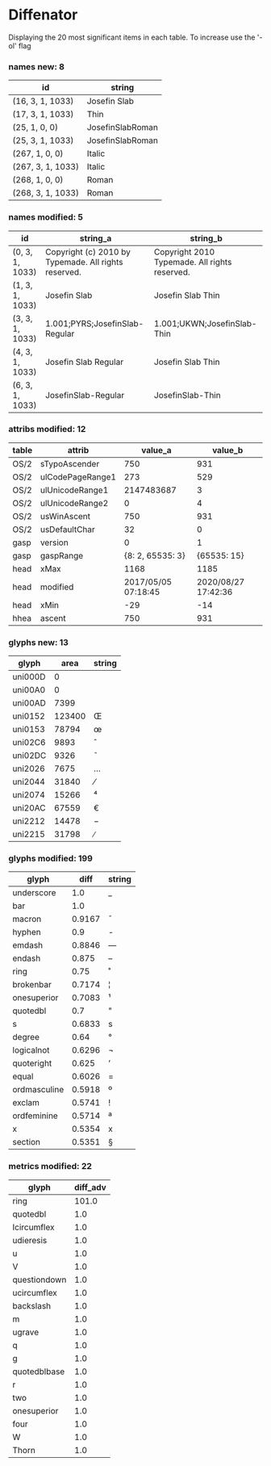 # Diffenator

Displaying the 20 most significant items in each table. To increase use the '-ol' flag


### names new: 8

id | string
--- | --- | 
(16, 3, 1, 1033) | Josefin Slab
(17, 3, 1, 1033) | Thin
(25, 1, 0, 0) | JosefinSlabRoman
(25, 3, 1, 1033) | JosefinSlabRoman
(267, 1, 0, 0) | Italic
(267, 3, 1, 1033) | Italic
(268, 1, 0, 0) | Roman
(268, 3, 1, 1033) | Roman

### names modified: 5

id | string_a | string_b
--- | --- | --- | 
(0, 3, 1, 1033) | Copyright (c) 2010 by Typemade. All rights reserved. | Copyright 2010 Typemade. All rights reserved.
(1, 3, 1, 1033) | Josefin Slab | Josefin Slab Thin
(3, 3, 1, 1033) | 1.001;PYRS;JosefinSlab-Regular | 1.001;UKWN;JosefinSlab-Thin
(4, 3, 1, 1033) | Josefin Slab Regular | Josefin Slab Thin
(6, 3, 1, 1033) | JosefinSlab-Regular | JosefinSlab-Thin

### attribs modified: 12

table | attrib | value_a | value_b
--- | --- | --- | --- | 
OS/2 | sTypoAscender | 750 | 931
OS/2 | ulCodePageRange1 | 273 | 529
OS/2 | ulUnicodeRange1 | 2147483687 | 3
OS/2 | ulUnicodeRange2 | 0 | 4
OS/2 | usWinAscent | 750 | 931
OS/2 | usDefaultChar | 32 | 0
gasp | version | 0 | 1
gasp | gaspRange | {8: 2, 65535: 3} | {65535: 15}
head | xMax | 1168 | 1185
head | modified | 2017/05/05 07:18:45 | 2020/08/27 17:42:36
head | xMin | -29 | -14
hhea | ascent | 750 | 931

### glyphs new: 13

glyph | area | string
--- | --- | --- | 
uni000D | 0 | 
uni00A0 | 0 |  
uni00AD | 7399 | ­
uni0152 | 123400 | Œ
uni0153 | 78794 | œ
uni02C6 | 9893 | ˆ
uni02DC | 9326 | ˜
uni2026 | 7675 | …
uni2044 | 31840 | ⁄
uni2074 | 15266 | ⁴
uni20AC | 67559 | €
uni2212 | 14478 | −
uni2215 | 31798 | ∕

### glyphs modified: 199

glyph | diff | string
--- | --- | --- | 
underscore | 1.0 | _
bar | 1.0 | |
macron | 0.9167 | ¯
hyphen | 0.9 | -
emdash | 0.8846 | —
endash | 0.875 | –
ring | 0.75 | ˚
brokenbar | 0.7174 | ¦
onesuperior | 0.7083 | ¹
quotedbl | 0.7 | "
s | 0.6833 | s
degree | 0.64 | °
logicalnot | 0.6296 | ¬
quoteright | 0.625 | ’
equal | 0.6026 | =
ordmasculine | 0.5918 | º
exclam | 0.5741 | !
ordfeminine | 0.5714 | ª
x | 0.5354 | x
section | 0.5351 | §

### metrics modified: 22

glyph | diff_adv
--- | --- | 
ring | 101.0
quotedbl | 1.0
Icircumflex | 1.0
udieresis | 1.0
u | 1.0
V | 1.0
questiondown | 1.0
ucircumflex | 1.0
backslash | 1.0
m | 1.0
ugrave | 1.0
q | 1.0
g | 1.0
quotedblbase | 1.0
r | 1.0
two | 1.0
onesuperior | 1.0
four | 1.0
W | 1.0
Thorn | 1.0